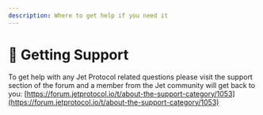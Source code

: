 ```yaml
---
description: Where to get help if you need it
---
```


# 🤝 Getting Support

To get help with any Jet Protocol related questions please visit the support section of the forum and a member from the Jet community will get back to you: [https://forum.jetprotocol.io/t/about-the-support-category/1053](https://forum.jetprotocol.io/t/about-the-support-category/1053)
